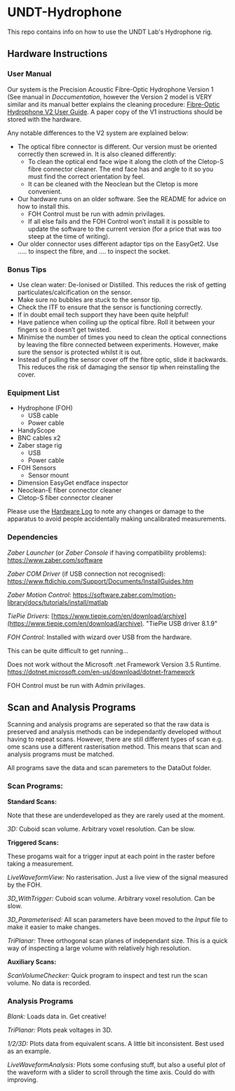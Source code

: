 # UNDT-Hydrophone

This repo contains info on how to use the UNDT Lab's Hydrophone rig.

## Hardware Instructions

### User Manual

Our system is the Precision Acoustic Fibre-Optic Hydrophone Version 1 (See manual in _Doccumentation_, however the Version 2 model is VERY similar and its manual better explains the cleaning procedure: [Fibre-Optic Hydrophone V2 User Guide](https://www.acoustics.co.uk/wp-content/uploads/2024/02/Fibre-optic-Hydrophone-System-Version-2-User-Guide-v2.0-1.pdf). A paper copy of the V1 instructions should be stored with the hardware.

 Any notable differences to the V2 system are explained below:

- The optical fibre connector is different. Our version must be oriented correctly then screwed in. It is also cleaned differently:
	- To clean the optical end face wipe it along the cloth of the Cletop-S fibre connector cleaner. The end face has and angle to it so you must  find the correct orientation by feel.
	- It can be cleaned with the Neoclean but the Cletop is more convenient.
- Our hardware runs on an older software. See the README for advice on how to install this.
	- FOH Control must be run with admin privilages.	
	- If all else fails and the FOH Control won’t install it is possible to update the software to the current version (for a price that was too steep at the time of writing).
- Our older connector uses different adaptor tips on the EasyGet2. Use ….. to inspect the fibre, and ….  to inspect the socket.

### Bonus Tips
- Use clean water: De-Ionised or Distilled. This reduces the risk of getting particulates/calcification on the sensor.
- Make sure no bubbles are stuck to the sensor tip.
- Check the ITF to ensure that the sensor is functioning correctly.
- If in doubt email tech support they have been quite helpful!
- Have patience when coiling up the optical fibre. Roll it between your fingers so it doesn’t get twisted.
- Minimise the number of times you need to clean the optical connections by leaving the fibre connected between experiments. However, make sure the sensor is protected whilst it is out.
- Instead of pulling the sensor cover off the fibre optic, slide it backwards. This reduces the risk of damaging the sensor tip when reinstalling the cover.

### Equipment List
- Hydrophone (FOH)
	- USB cable
	- Power cable
- HandyScope
- BNC cables x2
- Zaber stage rig
	- USB 
	- Power cable
- FOH Sensors
	- Sensor mount
- Dimension EasyGet endface inspector
- Neoclean-E fiber connector cleaner
- Cletop-S fiber connector cleaner

Please use the [Hardware Log](https://uob-my.sharepoint.com/:x:/r/personal/gv19838_bristol_ac_uk/Documents/PhD/Hydrophone/UNDT-Hydrophone/Hardware%20Log.xlsx?d=wee4d49348d0c4a80830cae2a6db38e84&csf=1&web=1&e=UEH9Df) to note any changes or damage to the apparatus to avoid people accidentally making uncalibrated measurements.

### Dependencies
_Zaber Launcher_ (or _Zaber Console_ if having compatibility problems): https://www.zaber.com/software

_Zaber COM Driver_ (if USB connection not recognised): https://www.ftdichip.com/Support/Documents/InstallGuides.htm 

_Zaber Motion Control_: https://software.zaber.com/motion-library/docs/tutorials/install/matlab

_TiePie Drivers_: [https://www.tiepie.com/en/download/archive](https://www.tiepie.com/en/download/archive). "TiePie USB driver 8.1.9"

_FOH Control_: Installed with wizard over USB from the hardware. 

This can be quite difficult to get running...

Does not work without the Microsoft .net Framework Version 3.5 Runtime.
https://dotnet.microsoft.com/en-us/download/dotnet-framework

FOH Control must be run with Admin privilages.

## Scan and Analysis Programs
Scanning and analysis programs are seperated so that the raw data is preserved and analysis methods can be independantly developed without having to repeat scans. However, there are still different types of scan e.g. ome scans use a different rasterisation method. This means that scan and analysis programs must be matched. 

All programs save the data and scan paremeters to the DataOut folder.

### Scan Programs:

**Standard Scans:**

Note that these are underdeveloped as they are rarely used at the moment.

_3D:_ Cuboid scan volume. Arbitrary voxel resolution. Can be slow.

**Triggered Scans:**

These progams wait for a trigger input at each point in the raster before taking a measurement.

_LiveWaveformView:_ No rasterisation. Just a live view of the signal measured by the FOH.

_3D_WithTrigger:_ Cuboid scan volume. Arbitrary voxel resolution. Can be slow.

_3D_Parameterised:_ All scan parameters have been moved to the _Input_ file to make it easier to make changes.

_TriPlanar:_ Three orthogonal scan planes of independant size. This is a quick way of inspecting a large volume with relatively high resolution.

**Auxiliary Scans:**

_ScanVolumeChecker:_ Quick program to inspect and test run the scan volume. No data is recorded.

### Analysis Programs

_Blank:_ Loads data in. Get creative!

_TriPlanar:_ Plots peak voltages in 3D.

_1/2/3D:_ Plots data from equivalent scans. A little bit inconsistent. Best used as an example.

_LiveWaveformAnalysis:_ Plots some confusing stuff, but also a useful plot of the waveform with a slider to scroll through the time axis. Could do with improving.

